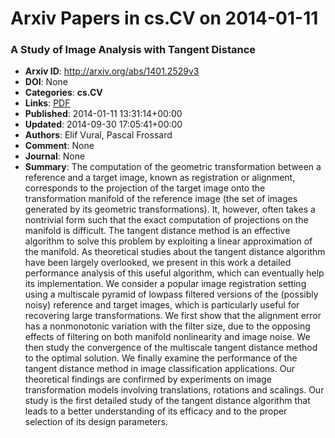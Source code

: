 # Arxiv Papers in cs.CV on 2014-01-11
### A Study of Image Analysis with Tangent Distance
- **Arxiv ID**: http://arxiv.org/abs/1401.2529v3
- **DOI**: None
- **Categories**: **cs.CV**
- **Links**: [PDF](http://arxiv.org/pdf/1401.2529v3)
- **Published**: 2014-01-11 13:31:14+00:00
- **Updated**: 2014-09-30 17:05:41+00:00
- **Authors**: Elif Vural, Pascal Frossard
- **Comment**: None
- **Journal**: None
- **Summary**: The computation of the geometric transformation between a reference and a target image, known as registration or alignment, corresponds to the projection of the target image onto the transformation manifold of the reference image (the set of images generated by its geometric transformations). It, however, often takes a nontrivial form such that the exact computation of projections on the manifold is difficult. The tangent distance method is an effective algorithm to solve this problem by exploiting a linear approximation of the manifold. As theoretical studies about the tangent distance algorithm have been largely overlooked, we present in this work a detailed performance analysis of this useful algorithm, which can eventually help its implementation. We consider a popular image registration setting using a multiscale pyramid of lowpass filtered versions of the (possibly noisy) reference and target images, which is particularly useful for recovering large transformations. We first show that the alignment error has a nonmonotonic variation with the filter size, due to the opposing effects of filtering on both manifold nonlinearity and image noise. We then study the convergence of the multiscale tangent distance method to the optimal solution. We finally examine the performance of the tangent distance method in image classification applications. Our theoretical findings are confirmed by experiments on image transformation models involving translations, rotations and scalings. Our study is the first detailed study of the tangent distance algorithm that leads to a better understanding of its efficacy and to the proper selection of its design parameters.



